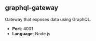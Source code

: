 ## graphql-gateway

Gateway that exposes data using GraphQL.

- **Port**: 4001
- **Language**: Node.js
